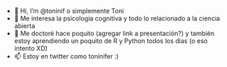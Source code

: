 - 👋 Hi, I’m @toninif o simplemente Toni
- 👀 Me interesa la psicologia cognitiva y todo lo relacionado a la ciencia abierta
- 🌱 Me doctoré hace poquito (agregar link a presentación?) y también estoy aprendiendo un poquito de R y Python todos los dias (o eso intento XD)
- 📫 Estoy en twitter como toninifer :)

<!---
toninif/toninif is a ✨ special ✨ repository because its `README.md` (this file) appears on your GitHub profile.
You can click the Preview link to take a look at your changes.
--->

